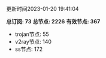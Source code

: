 更新时间2023-01-20 19:41:04

**总订阅: 73**
**总节点: 2226**
**有效节点: 367**
- trojan节点: 55
- v2ray节点: 140
- ss节点: 172
